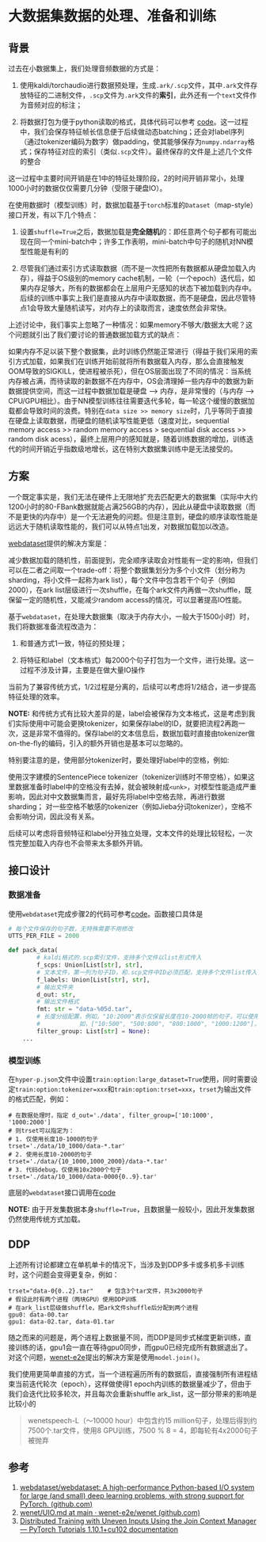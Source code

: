 
# 大数据集数据的处理、准备和训练

## 背景

过去在小数据集上，我们处理音频数据的方式是：

1. 使用kaldi/torchaudio进行数据预处理，生成`.ark/.scp`文件，其中`.ark`文件存放特征的二进制文件，`.scp`文件为`.ark`文件的**索引**，此外还有一个`text`文件作为音频对应的标注；

2. 将数据打包为便于python读取的格式，具体代码可以参考 [code](https://github.com/maxwellzh/Transducer-dev/blob/e192070011b8e3ffa9ed818981e9321f12fe8117/cat/utils/pipeline/asr.py#L198)。这一过程中，我们会保存特征帧长信息便于后续做动态batching；还会对label序列（通过tokenizer编码为数字）做padding，使其能够保存为`numpy.ndarray`格式；保存特征对应的索引（类似`.scp`文件）。最终保存的文件是上述几个文件的整合

这一过程中主要时间开销是在1中的特征处理阶段，2的时间开销非常小，处理1000小时的数据仅仅需要几分钟（受限于硬盘IO）。

在使用数据时（模型训练）时，数据加载基于`torch`标准的`Dataset`（map-style）接口开发，有以下几个特点：

1. 设置`shuffle=True`之后，数据加载是**完全随机**的：即任意两个句子都有可能出现在同一个mini-batch中；许多工作表明，mini-batch中句子的随机对NN模型性能是有利的

2. 尽管我们通过索引方式读取数据（而不是一次性把所有数据都从硬盘加载入内存），得益于OS级别的memory cache机制，一轮（一个epoch）迭代后，如果内存足够大，所有的数据都会在上层用户无感知的状态下被加载到内存中。后续的训练中事实上我们是直接从内存中读取数据，而不是硬盘，因此尽管特点1会导致大量随机读写，对内存上的读取而言，速度依然会非常快。

上述讨论中，我们事实上忽略了一种情况：如果memory不够大/数据太大呢？这个问题就引出了我们要讨论的普通数据加载方式的缺点：

如果内存不足以装下整个数据集，此时训练仍然能正常进行（得益于我们采用的索引方式加载，如果我们在训练开始前就将所有数据载入内存，那么会直接触发OOM导致的SIGKILL，使进程被杀死），但在OS层面出现了不同的情况：当系统内存被占满，而待读取的新数据不在内存中，OS会清理掉一些内存中的数据为新数据提供空间，而这一过程中数据加载是硬盘 --> 内存，是非常慢的（与内存 --> CPU/GPU相比）。由于NN模型训练往往需要迭代多轮，每一轮这个缓慢的数据加载都会导致时间的浪费。特别在`data size >> memory size`时，几乎等同于直接在硬盘上读取数据，而硬盘的随机读写性能更低（速度对比，sequential memory access >> random memory access > sequential disk access >> random disk acess），最终上层用户的感知就是，随着训练数据的增加，训练迭代的时间开销近乎指数级地增长，这在特别大数据集训练中是无法接受的。

## 方案

一个既定事实是，我们无法在硬件上无限地扩充去匹配更大的数据集（实际中大约1200小时的80-FBank数据就能占满256GB的内存），因此从硬盘中读取数据（而不是更快的内存中）是一个无法避免的问题。但是注意到，硬盘的顺序读取性能是远远大于随机读取性能的，我们可以从特点1出发，对数据加载加以改造。

[webdataset](https://github.com/webdataset/webdataset)提供的解决方案是：

减少数据加载的随机性，前面提到，完全顺序读取会对性能有一定的影响，但我们可以在二者之间取一个trade-off：将整个数据集划分为多个小文件（划分称为sharding，将小文件一起称为ark list），每个文件中包含若干个句子（例如2000），在ark list层级进行一次shuffle，在每个ark文件内再做一次shuffle，既保留一定的随机性，又能减少random access的情况，可以显著提高IO性能。

基于`webdataset`，在处理大数据集（取决于内存大小，一般大于1500小时）时，我们将数据准备流程改造为：

1. 和普通方式1一致，特征的预处理；

2. 将特征和label（文本格式）每2000个句子打包为一个文件，进行处理。这一过程不涉及计算，主要是在做大量IO操作

当前为了兼容传统方式，1/2过程是分离的，后续可以考虑将1/2结合，进一步提高特征处理的效率。

**NOTE:**
和传统方式有比较大差异的是，label会被保存为文本格式，这是考虑到我们实际使用中可能会更换tokenizer，如果保存label的ID，就要把流程2再跑一次，这是非常不值得的。保存label的文本信息后，数据加载时直接由tokenizer做on-the-fly的编码，引入的额外开销也是基本可以忽略的。

特别要注意的是，使用部分tokenizer时，要处理好label中的空格，例如:

使用汉字建模的SentencePiece tokenizer（tokenizer训练时不带空格），如果这里数据准备时label中的空格没有去掉，就会被映射成`<unk>`，对模型性能造成严重影响，因此对中文数据集而言，最好先将label中空格去除，再进行数据sharding；
对一些空格不敏感的tokenizer（例如Jieba分词tokenizer），空格不会影响分词，因此没有关系。

后续可以考虑将音频特征和label分开独立处理，文本文件的处理比较轻松，一次性完整加载入内存也不会带来太多额外开销。

## 接口设计

### 数据准备
使用`webdataset`完成步骤2的代码可参考[code](https://github.com/maxwellzh/Transducer-dev/blob/main/egs/wenetspeech/local/prep_wds.py#L16)。函数接口具体是

```python
# 每个文件保存的句子数，无特殊需要不用修改
UTTS_PER_FILE = 2000

def pack_data(
        # kaldi格式的.scp索引文件，支持多个文件以list形式传入
        f_scps: Union[List[str], str],
        # 文本文件，第一列为句子ID，和.scp文件中ID必须匹配，支持多个文件list传入
        f_labels: Union[List[str], str],
        # 输出文件夹
        d_out: str,
        # 输出文件格式
        fmt: str = "data-%05d.tar",
        # 长度分组配置，例如，"10:2000"表示仅保留长度在10-2000帧的句子，可以使用多个进行分组
        #           如，["10:500", "500:800", "800:1000", "1000:1200"]，不同长度组的文件会被保存在对应文件夹内
        filter_group: List[str] = None):
    ...
```

### 模型训练

在`hyper-p.json`文件中设置`train:option:large_dataset=True`使用，同时需要设定`train:option:tokenizer=xxx`和`train:option:trset=xxx`，`trset`为输出文件的格式匹配，例如：

```
# 在数据处理时，指定 d_out='./data', filter_group=['10:1000', '1000:2000']
# 则trset可以指定为：
# 1. 仅使用长度10-1000的句子
trset='./data/10_1000/data-*.tar'
# 2. 使用长度10-2000的句子
trset='./data/{10_1000,1000_2000}/data-*.tar'
# 3. 代码debug，仅使用10x2000个句子
trset='./data/10_1000/data-0000{0..9}.tar'
```

底层的`webdataset`接口调用在[code](https://github.com/maxwellzh/Transducer-dev/blob/main/cat/shared/manager.py#L82-L136)

**NOTE:** 由于开发集数据本身`shuffle=True`，且数据量一般较小，因此开发集数据仍然使用传统方式加载。

## DDP

上述所有讨论都建立在单机单卡的情况下，当涉及到DDP多卡或多机多卡训练时，这个问题会变得更复杂，例如：

```
trset="data-0{0..2}.tar"    # 包含3个tar文件，共3x2000句子
# 假设此时有两个进程（两块GPU）使用DDP训练
# 在ark_list层级做shuffle，把ark文件shuffle后分配到两个进程
gpu0: data-00.tar
gpu1: data-02.tar, data-01.tar
```

随之而来的问题是，两个进程上数据量不同，而DDP是同步式梯度更新训练，直接训练的话，gpu1会一直在等待gpu0同步，而gpu0已经完成所有数据退出了。对这个问题，[wenet-e2e](https://github.com/wenet-e2e/wenet/blob/main/docs/UIO.md#qa)提出的解决方案是使用`model.join()`。

我们使用更简单直接的方式，当一个进程遍历所有的数据后，直接强制所有进程结束当前迭代轮次（epoch），这样做使得1 epoch内训练的数据量减少了，但由于我们会迭代比较多轮次，并且每次会重新shuffle ark_list，这一部分带来的影响是比较小的

> wenetspeech-L（～10000 hour）中包含约15 million句子，处理后得到约7500个.tar文件，使用8 GPU训练，7500 % 8 = 4，即每轮有4x2000句子被抛弃

## 参考

1. [webdataset/webdataset: A high-performance Python-based I/O system for large (and small) deep learning problems, with strong support for PyTorch. (github.com)](https://github.com/webdataset/webdataset)
2. [wenet/UIO.md at main · wenet-e2e/wenet (github.com)](https://github.com/wenet-e2e/wenet/blob/main/docs/UIO.md)
3. [Distributed Training with Uneven Inputs Using the Join Context Manager — PyTorch Tutorials 1.10.1+cu102 documentation](https://pytorch.org/tutorials/advanced/generic_join.html#how-does-join-work)

